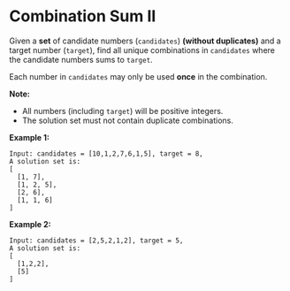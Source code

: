 # Combination Sum II

Given a __set__ of candidate numbers (`candidates`) __(without duplicates)__ and a target number (`target`), find all unique combinations in `candidates` where the candidate numbers sums to `target`.

Each number in `candidates` may only be used __once__ in the combination.

__Note:__

- All numbers (including `target`) will be positive integers.
- The solution set must not contain duplicate combinations.

__Example 1:__

```
Input: candidates = [10,1,2,7,6,1,5], target = 8,
A solution set is:
[
  [1, 7],
  [1, 2, 5],
  [2, 6],
  [1, 1, 6]
]
```

__Example 2:__

```
Input: candidates = [2,5,2,1,2], target = 5,
A solution set is:
[
  [1,2,2],
  [5]
]
```